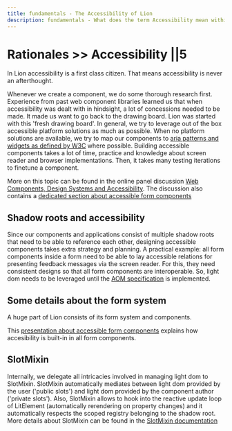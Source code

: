 ```yaml
---
title: fundamentals - The Accessibility of Lion
description: fundamentals - What does the term Accessibility mean within the context of Lion?
---
```


# Rationales >> Accessibility ||5

In Lion accessibility is a first class citizen. That means accessibility is never an afterthought.

Whenever we create a component, we do some thorough research first. Experience from past web component libraries learned us that when accessibility was dealt with in hindsight, a lot of concessions needed to be made. It made us want to go back to the drawing board. Lion was started with this 'fresh drawing board'.
In general, we try to leverage out of the box accessible platform solutions as much as possible. When no platform solutions are available, we try to map our components to [aria patterns and widgets as defined by W3C](https://www.w3.org/WAI/ARIA/apg/) where possible.
Building accessible components takes a lot of time, practice and knowledge about screen reader and browser implementations. Then, it takes many testing iterations to finetune a component.

More on this topic can be found in the online panel discussion [Web Components, Design Systems and Accessibility](https://www.youtube.com/watch?v=xz8yRVJMP2k&t=1190s). The discussion also contains a [dedicated section about accessible form components](https://www.youtube.com/watch?v=xz8yRVJMP2k&t=1917s)

## Shadow roots and accessibility

Since our components and applications consist of multiple shadow roots that need to be able to reference each other, designing accessible components takes extra strategy and planning.
A practical example: all form components inside a form need to be able to lay accessible relations for presenting feedback messages via the screen reader. For this, they need consistent designs so that all form components are interoperable. So, light dom needs to be leveraged until the [AOM specification](https://wicg.github.io/aom/explainer.html) is implemented.

## Some details about the form system

A huge part of Lion consists of its form system and components.

This [presentation about accessible form components](/_merged_assets/_static/theoryOfFormsLion.pdf) explains how accesibility is built-in in all form components.

## SlotMixin

Internally, we delegate all intricacies involved in managing light dom to SlotMixin.
SlotMixin automatically mediates between light dom provided by the user ('public slots') and light dom provided by the component author ('private slots').
Also, SlotMixin allows to hook into the reactive update loop of LitElement (automatically rerendering on property changes) and it automatically respects
the scoped registry belonging to the shadow root.
More details about SlotMixin can be found in the [SlotMixin documentation](../systems/core/SlotMixin.md)
